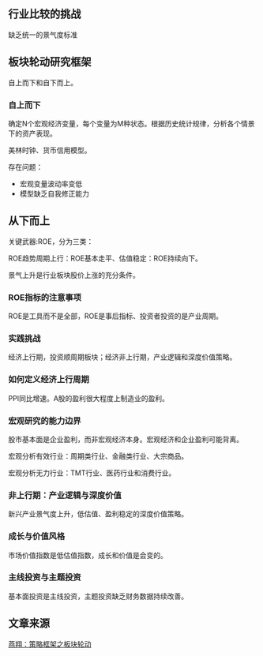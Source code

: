 ## 行业比较的挑战
缺乏统一的景气度标准

## 板块轮动研究框架

自上而下和自下而上。

### 自上而下
确定N个宏观经济变量，每个变量为M种状态。根据历史统计规律，分析各个情景下的资产表现。

美林时钟、货币信用模型。

存在问题：
- 宏观变量波动率变低
- 模型缺乏自我修正能力

## 从下而上

关键武器:ROE，分为三类：

ROE趋势周期上行：ROE基本走平、估值稳定：ROE持续向下。

景气上升是行业板块股价上涨的充分条件。

### ROE指标的注意事项
ROE是工具而不是全部，ROE是事后指标、投资者投资的是产业周期。

### 实践挑战

经济上行期，投资顺周期板块；经济非上行期，产业逻辑和深度价值策略。

### 如何定义经济上行周期

PPI同比增速。A股的盈利很大程度上制造业的盈利。

### 宏观研究的能力边界
股市基本面是企业盈利，而非宏观经济本身。宏观经济和企业盈利可能背离。

宏观分析有效行业：周期类行业、金融类行业、大宗商品。

宏观分析无力行业：TMT行业、医药行业和消费行业。

### 非上行期：产业逻辑与深度价值

新兴产业景气度上升，低估值、盈利稳定的深度价值策略。

### 成长与价值风格

市场价值指数是低估值指数，成长和价值是会变的。

### 主线投资与主题投资

基本面投资是主线投资，主题投资缺乏财务数据持续改善。

## 文章来源

[燕翔：策略框架之板块轮动](https://mp.weixin.qq.com/s/FWGUHkHoZWldp1vdffg-7g)

